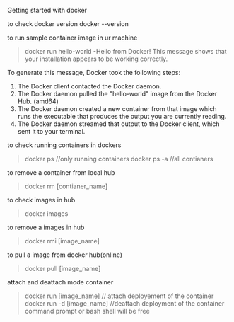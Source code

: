 Getting started with docker 

to check docker version
docker --version

to run sample container image in ur machine 
> docker run hello-world
-Hello from Docker!
This message shows that your installation appears to be working correctly.

To generate this message, Docker took the following steps:  
 1. The Docker client contacted the Docker daemon.
 2. The Docker daemon pulled the "hello-world" image from the Docker Hub.
    (amd64)
 3. The Docker daemon created a new container from that image which runs the
    executable that produces the output you are currently reading.
 4. The Docker daemon streamed that output to the Docker client, which sent it
    to your terminal.

to check running containers in dockers
 > docker ps //only running containers
 > docker ps -a //all contianers

to remove a container from local hub
> docker rm [contianer_name]

to check images in hub
> docker images

to remove a images in hub
> docker rmi [image_name]

to pull a image from docker hub(online)
> docker pull [image_name]

attach and deattach mode container
> docker run [image_name] // attach deployement of the container 
> docker run -d [image_name] //deattach deployment of the container command prompt or bash shell will be free
